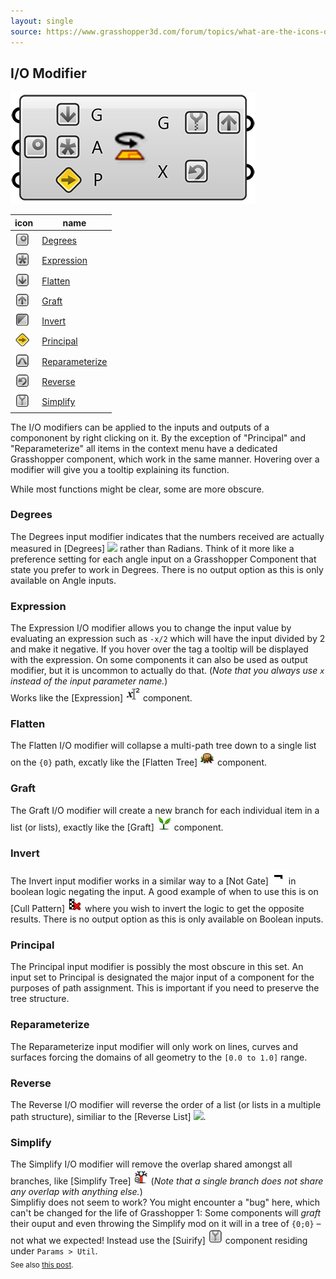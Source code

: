 ```yaml
---
layout: single
source: https://www.grasshopper3d.com/forum/topics/what-are-the-icons-on-a-component-s-input-output-parameter
---
```


## I/O Modifier

![](/img/gh1/iomods.png)

| icon | name |
| ---  | --- |
| ![](/img/icons/gh/io/Degrees.png)        | [Degrees](#degrees) |
| ![](/img/icons/gh/io/Expression.png)     | [Expression](#expression) |
| ![](/img/icons/gh/io/Flatten.png)        | [Flatten](#flatten) |
| ![](/img/icons/gh/io/Graft.png)          | [Graft](#graft) |
| ![](/img/icons/gh/io/Invert.png)         | [Invert](#invert) |
| ![](/img/icons/gh/io/Principal.png)      | [Principal](#principal) |
| ![](/img/icons/gh/io/Reparameterize.png) | [Reparameterize](#reparameterize) |
| ![](/img/icons/gh/io/Reverse.png)        | [Reverse](#reverse) |
| ![](/img/icons/gh/io/Simplify.png)       | [Simplify](#simplify) |


The I/O modifiers can be applied to the inputs and outputs of a compononent by right clicking on it. By the exception of "Principal" and "Reparameterize" all items in the context menu have a dedicated Grasshopper component, which work in the same manner. Hovering over a modifier will give you a tooltip explaining its function.


While most functions might be clear, some are more obscure.

### Degrees
The Degrees input modifier indicates that the numbers received are actually measured in \[Degrees\] ![](/img/icons/gh/math/Degrees-png) rather than Radians. Think of it more like a preference setting for each angle input on a Grasshopper Component that state you prefer to work in Degrees. There is no output option as this is only available on Angle inputs.

### Expression
The Expression I/O modifier allows you to change the input value by evaluating an expression such as `-x/2` which will have the input divided by 2 and make it negative. If you hover over the tag a tooltip will be displayed with the expression. On some components it can also be used as output modifier, but it is uncommon to actually do that. (_Note that you always use `x` instead of the input parameter name._)  
Works like the \[Expression\] ![](/img/icons/gh/math/Expression.png) component.

### Flatten
The Flatten I/O modifier will collapse a multi-path tree down to a single list on the `{0}` path, excatly like the \[Flatten Tree\] ![](/img/icons/gh/sets/Flatten_Tree.png) component.

### Graft
The Graft I/O modifier will create a new branch for each individual item in a list (or lists), exactly like the \[Graft\] ![](/img/icons/gh/sets/Graft_Tree.png) component.

### Invert
The Invert input modifier works in a similar way to a \[Not Gate\] ![](/img/icons/gh/math/Gate_Not.png) in boolean logic negating the input. A good example of when to use this is on \[Cull Pattern\] ![](/img/icons/gh/sets/Cull_Pattern.png) where you wish to invert the logic to get the opposite results. There is no output option as this is only available on Boolean inputs.

### Principal
The Principal input modifier is possibly the most obscure in this set. An input set to Principal is designated the major input of a component for the purposes of path assignment. This is important if you need to preserve the tree structure.

### Reparameterize
The Reparameterize input modifier will only work on lines, curves and surfaces forcing the domains of all geometry to the `[0.0 to 1.0]` range.

### Reverse
The Reverse I/O modifier will reverse the order of a list (or lists in a multiple path structure), similiar to the \[Reverse List\] ![](/icons/gh/sets/ListReverse.png).

### Simplify
The Simplify I/O modifier will remove the overlap shared amongst all branches, like \[Simplify Tree\] ![](/img/icons/gh/sets/Simplify_Tree.png) (_Note that a single branch does not share any overlap with anything else._)  
Simplifiy does not seem to work? You might encounter a "bug" here, which can't be changed for the life of Grasshopper 1: Some components will _graft_ their ouput and even throwing the Simplify mod on it will in a tree of `{0;0}` – not what we expected! Instead use the \[Suirify\] ![](/img/icons/gh/io/Simplify.png) component residing under `Params > Util`.  
<sub>See also [this post](https://discourse.mcneel.com/t/simplify-option-needs-to-get-universal/70311).</sub>